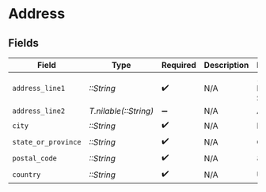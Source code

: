 # Address


## Fields

| Field                 | Type                  | Required              | Description           | Example               |
| --------------------- | --------------------- | --------------------- | --------------------- | --------------------- |
| `address_line1`       | *::String*            | :heavy_check_mark:    | N/A                   | 123 Main Street       |
| `address_line2`       | *T.nilable(::String)* | :heavy_minus_sign:    | N/A                   | Apt 302               |
| `city`                | *::String*            | :heavy_check_mark:    | N/A                   | Boulder               |
| `state_or_province`   | *::String*            | :heavy_check_mark:    | N/A                   | CO                    |
| `postal_code`         | *::String*            | :heavy_check_mark:    | N/A                   | 80301                 |
| `country`             | *::String*            | :heavy_check_mark:    | N/A                   | US                    |